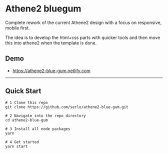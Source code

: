 # Athene2 bluegum

Complete rework of the current Athene2 design with a focus on responsive, mobile first.

The idea is to develop the html+css parts with quicker tools and then move this into athene2 when the template is done.

## Demo

- https://athene2-blue-gum.netlify.com

---

## Quick Start

```
# 1 Clone this repo
git clone https://github.com/serlo/athene2-blue-gum.git

# 2 Navigate into the repo directory
cd athene2-blue-gum

# 3 Install all node packages
yarn

# 4 Get started
yarn start
```
